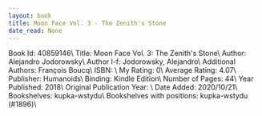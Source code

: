 ```yaml
---
layout: book
title: Moon Face Vol. 3 - The Zenith's Stone
date_read: None
---
```


Book Id: 40859146\ 
Title: Moon Face Vol. 3: The Zenith's Stone\ 
Author: Alejandro Jodorowsky\ 
Author l-f: Jodorowsky, Alejandro\ 
Additional Authors: François Boucq\ 
ISBN: \ 
My Rating: 0\ 
Average Rating: 4.07\ 
Publisher: Humanoids\ 
Binding: Kindle Edition\ 
Number of Pages: 44\ 
Year Published: 2018\ 
Original Publication Year: \ 
Date Added: 2020/10/21\ 
Bookshelves: kupka-wstydu\ 
Bookshelves with positions: kupka-wstydu (#1896)\ 

